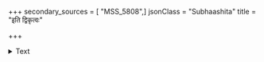 +++
secondary_sources = [ "MSS_5808",]
jsonClass = "Subhaashita"
title = "इति द्विकृत्वः"

+++

<details><summary>Text</summary>

इति द्विकृत्वः शुचिमृष्टभोजिनां दिनानि तेषां कतिचिन् मुदा ययुः।  
द्विरष्टसंवत्सरवारसुन्दरी- परीष्टिभिस् तुष्टिमुपेयुषां निशि॥
</details>
